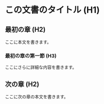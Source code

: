 # この文書のタイトル (H1)

## 最初の章 (H2)

ここに本文を書きます。

### 最初の章の第一節 (H3)

ここにさらに詳細な内容を書きます。

## 次の章 (H2)

ここに次の章の本文を書きます。
